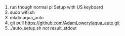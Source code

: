 1. run though normal pi Setup with US keyboard
2. sudo wifi.sh
3. mkdir aqua_auto
4. git pull https://github.com/AdamLowery/aqua_auto.git
5. ./auto_setup.sh not result_stdout
